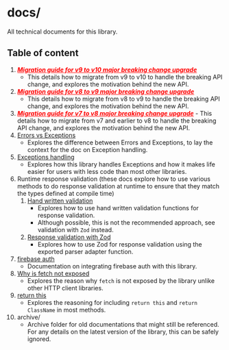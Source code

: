 # docs/
All technical documents for this library.


## Table of content
1.  **_<a href="./v9%20to%20v10%20migration%20guide.md" target="_blank" style="color: red">Migration guide for v9 to v10 major breaking change upgrade</a>_**
    - This details how to migrate from v9 to v10 to handle the breaking API change, and explores the motivation behind the new API.
1.  **_<a href="./v8%20to%20v9%20migration%20guide.md" target="_blank" style="color: red">Migration guide for v8 to v9 major breaking change upgrade</a>_**
    - This details how to migrate from v8 to v9 to handle the breaking API change, and explores the motivation behind the new API.
1.  **_<a href="./v7%20to%20v8%20migration%20guide.md" target="_blank" style="color: red">Migration guide for v7 to v8 major breaking change upgrade</a>_** - This details how to migrate from v7 and earlier to v8 to handle the breaking API change, and explores the motivation behind the new API.
1.  [Errors vs Exceptions](./Errors%20vs%20Exceptions.md)
    - Explores the difference between Errors and Exceptions, to lay the context for the doc on Exception handling.
1.  [Exceptions handling](./Exceptions%20handling.md)
    - Explores how this library handles Exceptions and how it makes life easier for users with less code than most other libraries.
1.  Runtime response validation (these docs explore how to use various methods to do response validation at runtime to ensure that they match the types defined at compile time)
    1. [Hand written validation](./validation.md)
       - Explores how to use hand written validation functions for response validation.
       - Although possible, this is not the recommended approach, see validation with `Zod` instead.
    1. [Response validation with Zod](./validation-zod.md)
       - Explores how to use Zod for response validation using the exported parser adapter function.
1.  [firebase auth](./firebase-auth.md)
    - Documentation on integrating firebase auth with this library.
1.  [Why is fetch not exposed](./why%20is%20fetch%20not%20exposed.md)
    - Explores the reason why `fetch` is not exposed by the library unlike other HTTP client libraries.
1.  [return this](./return%20this.md)
    - Explores the reasoning for including `return this` and `return ClassName` in most methods.
1. archive/
    - Archive folder for old documentations that might still be referenced. For any details on the latest version of the library, this can be safely ignored.